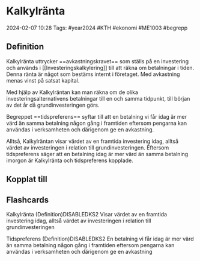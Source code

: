 # Kalkylränta

2024-02-07 10:28
Tags: #year2024 #KTH #ekonomi #ME1003 #begrepp

## Definition

Kalkylränta uttrycker ==avkastningskravet== som ställs på en investering och används i [[Investeringskalkylering]] till att räkna om betalningar i tiden. Denna ränta är något som bestäms internt i företaget. Med avkastning menas vinst på satsat kapital.

Med hjälp av Kalkylräntan kan man räkna om de olika investeringsalternativens betalningar till en och samma tidpunkt, till början av det år då grundinvesteringen görs.

Begreppet ==tidspreferens== syftar till att en betalning vi får idag är mer värd än samma betalning någon gång i framtiden eftersom pengarna kan användas i verksamheten och därigenom ge en avkastning.

Alltså, Kalkylräntan visar värdet av en framtida investering idag, alltså värdet av investeringen i relation till grundinvesteringen. Eftersom tidspreferens säger att en betalning idag är mer värd än samma betalning imorgon är Kalkylränta och tidspreferens kopplade.

## Kopplat till

## Flashcards

Kalkylränta (Definition)DISABLEDKS2 Visar värdet av en framtida investering idag, alltså värdet av investeringen i relation till grundinvesteringen

Tidspreferens (Definition)DISABLEDKS2 En betalning vi får idag är mer värd än samma betalning någon gång i framtiden eftersom pengarna kan användas i verksamheten och därigenom ge en avkastning
